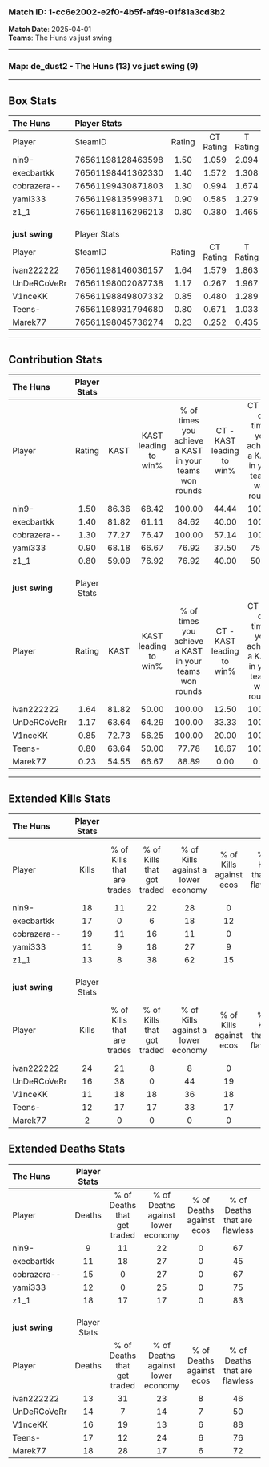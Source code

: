### Match ID: 1-cc6e2002-e2f0-4b5f-af49-01f81a3cd3b2  
**Match Date**: 2025-04-01  
**Teams**: The Huns vs just swing  

---  

### **Map**: de_dust2 - The Huns (13) vs just swing (9)  
---  

## Box Stats  

| **The Huns**   | Player Stats      |        |           |          |       |       |       |         |        |      |     |
| :- | :- | :-: | :-: | :-: | :-: | :-: | :-: | :-: | :-: | :-: | :-: |
| Player         | SteamID           | Rating | CT Rating | T Rating | KAST  |  ADR  | Kills | Assists | Deaths | K/D  | HS% |
| nin9-          | 76561198128463598 |  1.50  |   1.059   |  2.094   | 86.36 | 91.3  |  18   |    7    |   9    | 2.00 | 38  |
| execbartkk     | 76561198441362330 |  1.40  |   1.572   |  1.308   | 81.82 | 95.9  |  17   |    8    |   11   | 1.55 | 82  |
| cobrazera--    | 76561199430871803 |  1.30  |   0.994   |  1.674   | 77.27 | 80.7  |  19   |    8    |   15   | 1.27 | 52  |
| yami333        | 76561198135998371 |  0.90  |   0.585   |  1.279   | 68.18 | 56.8  |  11   |    4    |   12   | 0.92 | 54  |
| z1_1           | 76561198116296213 |  0.80  |   0.380   |  1.465   | 59.09 | 65.2  |  13   |    5    |   18   | 0.72 | 46  |
|                |                   |        |           |          |       |       |       |         |        |      |     |
|                |                   |        |           |          |       |       |       |         |        |      |     |
|                |                   |        |           |          |       |       |       |         |        |      |     |
| **just swing** | Player Stats      |        |           |          |       |       |       |         |        |      |     |
| Player         | SteamID           | Rating | CT Rating | T Rating | KAST  |  ADR  | Kills | Assists | Deaths | K/D  | HS% |
| ivan222222     | 76561198146036157 |  1.64  |   1.579   |  1.863   | 81.82 | 102.3 |  24   |    5    |   13   | 1.85 | 54  |
| UnDeRCoVeRr    | 76561198002087738 |  1.17  |   0.267   |  1.967   | 63.64 | 98.6  |  16   |    8    |   14   | 1.14 | 43  |
| V1nceKK        | 76561198849807332 |  0.85  |   0.480   |  1.289   | 72.73 | 59.0  |  11   |    5    |   16   | 0.69 | 18  |
| Teens-         | 76561198931794680 |  0.80  |   0.671   |  1.033   | 63.64 | 62.8  |  12   |    4    |   17   | 0.71 | 33  |
| Marek77        | 76561198045736274 |  0.23  |   0.252   |  0.435   | 54.55 | 31.6  |   2   |    6    |   18   | 0.11 | 100 |
---  

## Contribution Stats  

| **The Huns**   | Player Stats |       |                      |                                                        |                           |                                                             |                          |                                                            |
| :- | :-: | :-: | :-: | :-: | :-: | :-: | :-: | :-: |
| Player         |    Rating    | KAST  | KAST leading to win% | % of times you achieve a KAST in your teams won rounds | CT - KAST leading to win% | CT - % of times you achieve a KAST in your teams won rounds | T - KAST leading to win% | T - % of times you achieve a KAST in your teams won rounds |
| nin9-          |     1.50     | 86.36 |        68.42         |                         100.00                         |           44.44           |                           100.00                            |          90.00           |                           100.00                           |
| execbartkk     |     1.40     | 81.82 |        61.11         |                         84.62                          |           40.00           |                           100.00                            |          87.50           |                           77.78                            |
| cobrazera--    |     1.30     | 77.27 |        76.47         |                         100.00                         |           57.14           |                           100.00                            |          90.00           |                           100.00                           |
| yami333        |     0.90     | 68.18 |        66.67         |                         76.92                          |           37.50           |                            75.00                            |          100.00          |                           77.78                            |
| z1_1           |     0.80     | 59.09 |        76.92         |                         76.92                          |           40.00           |                            50.00                            |          100.00          |                           88.89                            |
|                |              |       |                      |                                                        |                           |                                                             |                          |                                                            |
|                |              |       |                      |                                                        |                           |                                                             |                          |                                                            |
|                |              |       |                      |                                                        |                           |                                                             |                          |                                                            |
| **just swing** | Player Stats |       |                      |                                                        |                           |                                                             |                          |                                                            |
| Player         |    Rating    | KAST  | KAST leading to win% | % of times you achieve a KAST in your teams won rounds | CT - KAST leading to win% | CT - % of times you achieve a KAST in your teams won rounds | T - KAST leading to win% | T - % of times you achieve a KAST in your teams won rounds |
| ivan222222     |     1.64     | 81.82 |        50.00         |                         100.00                         |           12.50           |                           100.00                            |          80.00           |                           100.00                           |
| UnDeRCoVeRr    |     1.17     | 63.64 |        64.29         |                         100.00                         |           33.33           |                           100.00                            |          72.73           |                           100.00                           |
| V1nceKK        |     0.85     | 72.73 |        56.25         |                         100.00                         |           20.00           |                           100.00                            |          72.73           |                           100.00                           |
| Teens-         |     0.80     | 63.64 |        50.00         |                         77.78                          |           16.67           |                           100.00                            |          75.00           |                           75.00                            |
| Marek77        |     0.23     | 54.55 |        66.67         |                         88.89                          |           0.00            |                            0.00                             |          100.00          |                           100.00                           |
---  

## Extended Kills Stats  

| **The Huns**   | Player Stats |                            |                            |                                    |                         |                              |                                 |                                       |                    |           |
| :- | :-: | :-: | :-: | :-: | :-: | :-: | :-: | :-: | :-: | :-: |
| Player         |    Kills     | % of Kills that are trades | % of Kills that got traded | % of Kills against a lower economy | % of Kills against ecos | % of Kills that are flawless | % of Kills that are close duels | % of Kills that are assisted by flash | Pistol Round Kills | AWP Kills |
| nin9-          |      18      |             11             |             22             |                 28                 |            0            |              78              |                0                |                   0                   |         2          |    10     |
| execbartkk     |      17      |             0              |             6              |                 18                 |           12            |              65              |               12                |                   6                   |         5          |     0     |
| cobrazera--    |      19      |             11             |             16             |                 11                 |            0            |              58              |               11                |                  11                   |         2          |     0     |
| yami333        |      11      |             9              |             18             |                 27                 |            9            |              73              |                9                |                  18                   |         1          |     1     |
| z1_1           |      13      |             8              |             38             |                 62                 |           15            |              62              |               15                |                   0                   |         0          |     0     |
|                |              |                            |                            |                                    |                         |                              |                                 |                                       |                    |           |
|                |              |                            |                            |                                    |                         |                              |                                 |                                       |                    |           |
|                |              |                            |                            |                                    |                         |                              |                                 |                                       |                    |           |
| **just swing** | Player Stats |                            |                            |                                    |                         |                              |                                 |                                       |                    |           |
| Player         |    Kills     | % of Kills that are trades | % of Kills that got traded | % of Kills against a lower economy | % of Kills against ecos | % of Kills that are flawless | % of Kills that are close duels | % of Kills that are assisted by flash | Pistol Round Kills | AWP Kills |
| ivan222222     |      24      |             21             |             8              |                 8                  |            0            |              79              |                0                |                   8                   |         2          |     1     |
| UnDeRCoVeRr    |      16      |             38             |             0              |                 44                 |           19            |              75              |               13                |                   6                   |         1          |     0     |
| V1nceKK        |      11      |             18             |             18             |                 36                 |           18            |              64              |                0                |                  18                   |         1          |     6     |
| Teens-         |      12      |             17             |             17             |                 33                 |           17            |              58              |               17                |                   8                   |         1          |     0     |
| Marek77        |      2       |             0              |             0              |                 0                  |            0            |              50              |                0                |                   0                   |         0          |     0     |
## Extended Deaths Stats  

| **The Huns**   | Player Stats |                             |                                   |                          |                               |                            |                           |               |
| :- | :-: | :-: | :-: | :-: | :-: | :-: | :-: | :-: |
| Player         |    Deaths    | % of Deaths that get traded | % of Deaths against lower economy | % of Deaths against ecos | % of Deaths that are flawless | % of Deaths that are close | % of Deaths while blinded | Deaths to AWP |
| nin9-          |      9       |             11              |                22                 |            0             |              67               |             11             |            22             |       0       |
| execbartkk     |      11      |             18              |                27                 |            0             |              45               |             9              |             9             |       2       |
| cobrazera--    |      15      |              0              |                27                 |            0             |              67               |             7              |            13             |       3       |
| yami333        |      12      |              0              |                25                 |            0             |              75               |             0              |             0             |       2       |
| z1_1           |      18      |             17              |                17                 |            0             |              83               |             6              |             6             |       0       |
|                |              |                             |                                   |                          |                               |                            |                           |               |
|                |              |                             |                                   |                          |                               |                            |                           |               |
|                |              |                             |                                   |                          |                               |                            |                           |               |
| **just swing** | Player Stats |                             |                                   |                          |                               |                            |                           |               |
| Player         |    Deaths    | % of Deaths that get traded | % of Deaths against lower economy | % of Deaths against ecos | % of Deaths that are flawless | % of Deaths that are close | % of Deaths while blinded | Deaths to AWP |
| ivan222222     |      13      |             31              |                23                 |            8             |              46               |             8              |             0             |       2       |
| UnDeRCoVeRr    |      14      |              7              |                14                 |            7             |              50               |             21             |             7             |       1       |
| V1nceKK        |      16      |             19              |                13                 |            6             |              88               |             6              |             6             |       3       |
| Teens-         |      17      |             12              |                24                 |            6             |              76               |             0              |             0             |       2       |
| Marek77        |      18      |             28              |                17                 |            6             |              72               |             11             |            17             |       3       |
